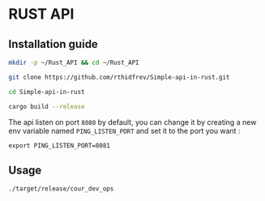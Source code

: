 # RUST API 

## Installation guide

```bash 
mkdir -p ~/Rust_API && cd ~/Rust_API
```

```bash
git clone https://github.com/rthidfrev/Simple-api-in-rust.git
```

```bash
cd Simple-api-in-rust
```

```bash
cargo build --release
```

The api listen on port `8080` by default, you can change it by creating a new env variable named `PING_LISTEN_PORT` and set it to the port you want :

```
export PING_LISTEN_PORT=8081
```

## Usage

```bash
./target/release/cour_dev_ops
```


